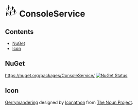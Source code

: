 <!--
GENERATED FILE - DO NOT EDIT
This file was generated by [MarkdownSnippets](https://github.com/SimonCropp/MarkdownSnippets).
Source File: /src/readme.source.md
To change this file edit the source file and then run MarkdownSnippets.
-->

# <img src="/src/icon.png" height="40px"> ConsoleService

<!-- toc -->
## Contents

  * [NuGet](#nuget)
  * [Icon](#icon)
<!-- endtoc -->



## NuGet

https://nuget.org/packages/ConsoleService/ [![NuGet Status](https://badgen.net/nuget/v/ConsoleService/)](https://www.nuget.org/packages/ConsoleService/)


## Icon

[Gerrymandering](https://thenounproject.com/term/gerrymandering/15219/) designed by [Iconathon](https://thenounproject.com/Iconathon1) from [The Noun Project](https://thenounproject.com).
